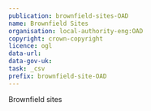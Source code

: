 ```yaml
---
publication: brownfield-sites-OAD
name: Brownfield Sites
organisation: local-authority-eng:OAD
copyright: crown-copyright
licence: ogl
data-url: 
data-gov-uk: 
task: _csv
prefix: brownfield-site-OAD
---
```


Brownfield sites

